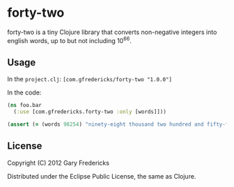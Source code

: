 # forty-two

forty-two is a tiny Clojure library that converts non-negative integers
into english words, up to but not including 10<sup>66</sup>.

## Usage

In the `project.clj`: `[com.gfredericks/forty-two "1.0.0"]`

In the code:

```clojure
(ns foo.bar
  (:use [com.gfredericks.forty-two :only [words]]))

(assert (= (words 98254) "ninety-eight thousand two hundred and fifty-four"))
```

## License

Copyright (C) 2012 Gary Fredericks

Distributed under the Eclipse Public License, the same as Clojure.
